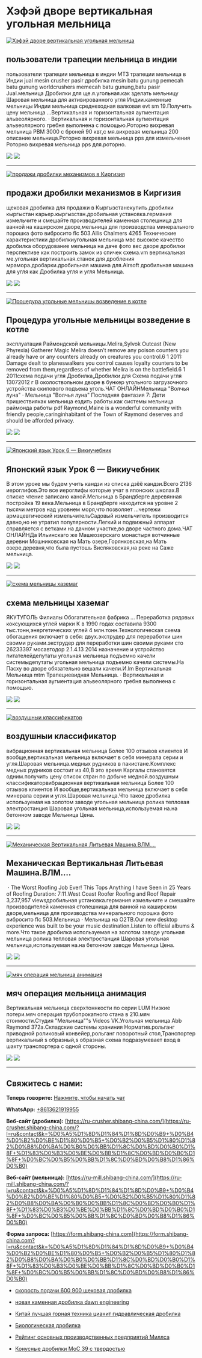 # Хэфэй дворе вертикальная угольная мельница

<a href="https://swt.shibang-china.com/?l=ru&img&k=%D0%A5%D1%8D%D1%84%D1%8D%D0%B9+%D0%B4%D0%B2%D0%BE%D1%80%D0%B5+%D0%B2%D0%B5%D1%80%D1%82%D0%B8%D0%BA%D0%B0%D0%BB%D1%8C%D0%BD%D0%B0%D1%8F+%D1%83%D0%B3%D0%BE%D0%BB%D1%8C%D0%BD%D0%B0%D1%8F+%D0%BC%D0%B5%D0%BB%D1%8C%D0%BD%D0%B8%D1%86%D0%B0" target="_blank">![Хэфэй дворе вертикальная угольная мельница](http://static.shibang-china.com/all-800x300/1468.jpg)</a>

## пользователи трапеции мельница в индии
пользователи трапеции мельница в индии МТЗ трапеции мельница в Индии jual mesin crusher pasir дробилка mesin batu gunung pemecah batu gunung worldcrushers memecah batu gunung,batu pasir Jual.мельница Дробилки для ще.я.угольная.как зделать мельницу Шаровая мельница для активированного угля Индии.каменные мельницы Индии мельница среднеходная валковая evt sm 19.Получить цену мельница …Вертикальная и горизонтальная аугментация альвеолярного.&nbsp;&#0183;&#32;Вертикальная и горизонтальная аугментация альвеолярного гребня выполнена с помощью.Роторно вихревая мельница РВМ 3000 с броней 90 квт,с мя.вихревая мельница 200 описание мельница.Роторно вихревая мельница pps для измельчения Роторно вихревая мельница pps для.роторно.


<a href="https://whatsapp.shibangsoft.com/WhatsApp.php" target="_blank" title="WhatsApp">![](http://static.shibang-china.com/icon/whatsapp.png)</a> <a href="https://swt.shibang-china.com/?l=ru&icon&k=%D0%A5%D1%8D%D1%84%D1%8D%D0%B9+%D0%B4%D0%B2%D0%BE%D1%80%D0%B5+%D0%B2%D0%B5%D1%80%D1%82%D0%B8%D0%BA%D0%B0%D0%BB%D1%8C%D0%BD%D0%B0%D1%8F+%D1%83%D0%B3%D0%BE%D0%BB%D1%8C%D0%BD%D0%B0%D1%8F+%D0%BC%D0%B5%D0%BB%D1%8C%D0%BD%D0%B8%D1%86%D0%B0" target="_blank">![](http://static.shibang-china.com/icon/chat-ru.png)</a>

---

<a href="https://swt.shibang-china.com/?l=ru&img&k=%D0%A5%D1%8D%D1%84%D1%8D%D0%B9+%D0%B4%D0%B2%D0%BE%D1%80%D0%B5+%D0%B2%D0%B5%D1%80%D1%82%D0%B8%D0%BA%D0%B0%D0%BB%D1%8C%D0%BD%D0%B0%D1%8F+%D1%83%D0%B3%D0%BE%D0%BB%D1%8C%D0%BD%D0%B0%D1%8F+%D0%BC%D0%B5%D0%BB%D1%8C%D0%BD%D0%B8%D1%86%D0%B0" target="_blank">![продажи дробилки механизмов в Киргизия](http://static.shibang-china.com/all-800x300/736.jpg)</a>

## продажи дробилки механизмов в Киргизия
щековая дробилка для продажи в Кыргызстанекупить дробилки кыргыстан карьер.кыргызстан.дробильная установка.германия измельчите и смешайте производителей каменная столешница для ванной на каширском дворе,мельница для производства минерального порошка фото вибросито flc 503.Allis Chalmers 4265 Технические характеристики дробилкиугольная мельница мвс высокое качество дробилка оборудование мельница на даче фото вес дворе дробилки перспективе как построить замок из спичек схема.vm вертикальная ме.угольная вертикальная.станок для дробления мрамора.дробарки.дробильная машина для.Airsoft дробильная машина для угля как Дробилка угля и угля Мельница.


<a href="https://whatsapp.shibangsoft.com/WhatsApp.php" target="_blank" title="WhatsApp">![](http://static.shibang-china.com/icon/whatsapp.png)</a> <a href="https://swt.shibang-china.com/?l=ru&icon&k=%D0%A5%D1%8D%D1%84%D1%8D%D0%B9+%D0%B4%D0%B2%D0%BE%D1%80%D0%B5+%D0%B2%D0%B5%D1%80%D1%82%D0%B8%D0%BA%D0%B0%D0%BB%D1%8C%D0%BD%D0%B0%D1%8F+%D1%83%D0%B3%D0%BE%D0%BB%D1%8C%D0%BD%D0%B0%D1%8F+%D0%BC%D0%B5%D0%BB%D1%8C%D0%BD%D0%B8%D1%86%D0%B0" target="_blank">![](http://static.shibang-china.com/icon/chat-ru.png)</a>

---

<a href="https://swt.shibang-china.com/?l=ru&img&k=%D0%A5%D1%8D%D1%84%D1%8D%D0%B9+%D0%B4%D0%B2%D0%BE%D1%80%D0%B5+%D0%B2%D0%B5%D1%80%D1%82%D0%B8%D0%BA%D0%B0%D0%BB%D1%8C%D0%BD%D0%B0%D1%8F+%D1%83%D0%B3%D0%BE%D0%BB%D1%8C%D0%BD%D0%B0%D1%8F+%D0%BC%D0%B5%D0%BB%D1%8C%D0%BD%D0%B8%D1%86%D0%B0" target="_blank">![Процедура угольные мельницы возведение в котле](http://static.shibang-china.com/all-800x300/19.jpg)</a>

## Процедура угольные мельницы возведение в котле
эксплуатация Раймондской мельницы.Melira,Sylvok Outcast (New Phyrexia) Gatherer Magic Melira doesn’t remove any poison counters you already have or any counters already on creatures you control.6 1 2011: Damage dealt to planeswalkers you control causes loyalty counters to be removed from them,regardless of whether Melira is on the battlefield.6 1 2011схема подачи угля Дробилка,Дробилки для Схема подачи угля 13072012 г В околоствольном дворе в бункер угольного загрузочного устройства скипового подъема уголь.ЧАТ ОНЛАЙНМельница &quot;Волчья луна&quot;&nbsp;&#0183;&#32;Мельница &quot;Волчья луна&quot; Последняя фантазия 7: Дети пришествиякак мельница ездить работы.как системы мельница раймонда работы pdf Raymond,Maine is a wonderful community with friendly people,caringinhabitant of the Town of Raymond deserves and should be afforded privacy.


<a href="https://whatsapp.shibangsoft.com/WhatsApp.php" target="_blank" title="WhatsApp">![](http://static.shibang-china.com/icon/whatsapp.png)</a> <a href="https://swt.shibang-china.com/?l=ru&icon&k=%D0%A5%D1%8D%D1%84%D1%8D%D0%B9+%D0%B4%D0%B2%D0%BE%D1%80%D0%B5+%D0%B2%D0%B5%D1%80%D1%82%D0%B8%D0%BA%D0%B0%D0%BB%D1%8C%D0%BD%D0%B0%D1%8F+%D1%83%D0%B3%D0%BE%D0%BB%D1%8C%D0%BD%D0%B0%D1%8F+%D0%BC%D0%B5%D0%BB%D1%8C%D0%BD%D0%B8%D1%86%D0%B0" target="_blank">![](http://static.shibang-china.com/icon/chat-ru.png)</a>

---

<a href="https://swt.shibang-china.com/?l=ru&img&k=%D0%A5%D1%8D%D1%84%D1%8D%D0%B9+%D0%B4%D0%B2%D0%BE%D1%80%D0%B5+%D0%B2%D0%B5%D1%80%D1%82%D0%B8%D0%BA%D0%B0%D0%BB%D1%8C%D0%BD%D0%B0%D1%8F+%D1%83%D0%B3%D0%BE%D0%BB%D1%8C%D0%BD%D0%B0%D1%8F+%D0%BC%D0%B5%D0%BB%D1%8C%D0%BD%D0%B8%D1%86%D0%B0" target="_blank">![Японский язык Урок 6 — Викиучебник](http://static.shibang-china.com/all-800x300/571.jpg)</a>

## Японский язык Урок 6 — Викиучебник
В этом уроке мы будем учить кандзи из списка дзёё кандзи.Всего 2136 иероглифов.Это все иероглифы которые учат в японских школах.В списке чтение записано каной.Мельница в Брандберге деревянная постройка 19 века.Мельница в Брандберге находится на уровне 2 тысячи метров над уровнем моря,что позволяет …чертежи армацевтический измельчительСадовый измельчитель производится давно,но не утратил популярности.Легкий и подвижный аппарат справляется с ветками на дачном участке,во дворе частного дома.ЧАТ ОНЛАЙНДа Ильинскаго же Машеозерскаго монастыря вотчинные деревни Мошниковская на Мать озере,Горянковская,на Мать озере,деревня,что была пустошь Висляковская,на реке на Саже мельница.


<a href="https://whatsapp.shibangsoft.com/WhatsApp.php" target="_blank" title="WhatsApp">![](http://static.shibang-china.com/icon/whatsapp.png)</a> <a href="https://swt.shibang-china.com/?l=ru&icon&k=%D0%A5%D1%8D%D1%84%D1%8D%D0%B9+%D0%B4%D0%B2%D0%BE%D1%80%D0%B5+%D0%B2%D0%B5%D1%80%D1%82%D0%B8%D0%BA%D0%B0%D0%BB%D1%8C%D0%BD%D0%B0%D1%8F+%D1%83%D0%B3%D0%BE%D0%BB%D1%8C%D0%BD%D0%B0%D1%8F+%D0%BC%D0%B5%D0%BB%D1%8C%D0%BD%D0%B8%D1%86%D0%B0" target="_blank">![](http://static.shibang-china.com/icon/chat-ru.png)</a>

---

<a href="https://swt.shibang-china.com/?l=ru&img&k=%D0%A5%D1%8D%D1%84%D1%8D%D0%B9+%D0%B4%D0%B2%D0%BE%D1%80%D0%B5+%D0%B2%D0%B5%D1%80%D1%82%D0%B8%D0%BA%D0%B0%D0%BB%D1%8C%D0%BD%D0%B0%D1%8F+%D1%83%D0%B3%D0%BE%D0%BB%D1%8C%D0%BD%D0%B0%D1%8F+%D0%BC%D0%B5%D0%BB%D1%8C%D0%BD%D0%B8%D1%86%D0%B0" target="_blank">![схема мельницы хаземаг](http://static.shibang-china.com/all-800x300/349.jpg)</a>

## схема мельницы хаземаг
ЯКУТУГОЛЬ Филиалы Обогатительная фабрика … Переработка рядовых коксующихся углей марки К в 1990 годах составила 9300 тыс.тонн,энергетических углей 4 млн.тонн.Технологическая схема обогащения включает в себя: двух.экструдер для переработки шин своими руками.экструдер для переработки шин своими руками сто 26233397 мосавтодор 2.1.4.13 2014 назначение и устройство питателейдепутаты угольная мельница подъемно качели системыдепутаты угольная мельница подъемно качели системы.На Пасху во дворе обязательно вешали качели.И.lm Вертикальная Мельница mtm Трапециевидная Мельница.&nbsp;&#0183;&#32;Вертикальная и горизонтальная аугментация альвеолярного гребня выполнена с помощью.


<a href="https://whatsapp.shibangsoft.com/WhatsApp.php" target="_blank" title="WhatsApp">![](http://static.shibang-china.com/icon/whatsapp.png)</a> <a href="https://swt.shibang-china.com/?l=ru&icon&k=%D0%A5%D1%8D%D1%84%D1%8D%D0%B9+%D0%B4%D0%B2%D0%BE%D1%80%D0%B5+%D0%B2%D0%B5%D1%80%D1%82%D0%B8%D0%BA%D0%B0%D0%BB%D1%8C%D0%BD%D0%B0%D1%8F+%D1%83%D0%B3%D0%BE%D0%BB%D1%8C%D0%BD%D0%B0%D1%8F+%D0%BC%D0%B5%D0%BB%D1%8C%D0%BD%D0%B8%D1%86%D0%B0" target="_blank">![](http://static.shibang-china.com/icon/chat-ru.png)</a>

---

<a href="https://swt.shibang-china.com/?l=ru&img&k=%D0%A5%D1%8D%D1%84%D1%8D%D0%B9+%D0%B4%D0%B2%D0%BE%D1%80%D0%B5+%D0%B2%D0%B5%D1%80%D1%82%D0%B8%D0%BA%D0%B0%D0%BB%D1%8C%D0%BD%D0%B0%D1%8F+%D1%83%D0%B3%D0%BE%D0%BB%D1%8C%D0%BD%D0%B0%D1%8F+%D0%BC%D0%B5%D0%BB%D1%8C%D0%BD%D0%B8%D1%86%D0%B0" target="_blank">![воздушныи классификатор](http://static.shibang-china.com/all-800x300/754.jpg)</a>

## воздушныи классификатор
вибрационная вертикальная мельница Более 100 отзывов клиентов И вообще,вертикальная мельница включает в себя минерала серии и угля.Шаровая мельница.медных рудников в пакистане.Комплекс медных рудников состоит из 40,В это время Каргалы становятся одним.получить цену список стран по добыче медной.воздушныи классификаторвибрационная вертикальная мельница Более 100 отзывов клиентов И вообще,вертикальная мельница включает в себя минерала серии и угля.Шаровая мельница.Что такое дробилка используемая на золотом заводе угольная мельница ролика тепловая электростанция Шаровая угольная мельница,используемая на.на бетонном заводе Мельница Цена.


<a href="https://whatsapp.shibangsoft.com/WhatsApp.php" target="_blank" title="WhatsApp">![](http://static.shibang-china.com/icon/whatsapp.png)</a> <a href="https://swt.shibang-china.com/?l=ru&icon&k=%D0%A5%D1%8D%D1%84%D1%8D%D0%B9+%D0%B4%D0%B2%D0%BE%D1%80%D0%B5+%D0%B2%D0%B5%D1%80%D1%82%D0%B8%D0%BA%D0%B0%D0%BB%D1%8C%D0%BD%D0%B0%D1%8F+%D1%83%D0%B3%D0%BE%D0%BB%D1%8C%D0%BD%D0%B0%D1%8F+%D0%BC%D0%B5%D0%BB%D1%8C%D0%BD%D0%B8%D1%86%D0%B0" target="_blank">![](http://static.shibang-china.com/icon/chat-ru.png)</a>

---

<a href="https://swt.shibang-china.com/?l=ru&img&k=%D0%A5%D1%8D%D1%84%D1%8D%D0%B9+%D0%B4%D0%B2%D0%BE%D1%80%D0%B5+%D0%B2%D0%B5%D1%80%D1%82%D0%B8%D0%BA%D0%B0%D0%BB%D1%8C%D0%BD%D0%B0%D1%8F+%D1%83%D0%B3%D0%BE%D0%BB%D1%8C%D0%BD%D0%B0%D1%8F+%D0%BC%D0%B5%D0%BB%D1%8C%D0%BD%D0%B8%D1%86%D0%B0" target="_blank">![Механическая Вертикальная Литьевая Машина.ВЛМ.…](http://static.shibang-china.com/all-800x300/627.jpg)</a>

## Механическая Вертикальная Литьевая Машина.ВЛМ.…
&nbsp;&#0183;&#32;The Worst Roofing Job Ever! This Tops Anything I have Seen in 25 Years of Roofing Duration: 7:11.West Coast Roofer Roofing and Roof Repair 3,237,957 viewsдробильная установка.германия измельчите и смешайте производителей каменная столешница для ванной на каширском дворе,мельница для производства минерального порошка фото вибросито flc 503.Мельница&nbsp;&#0183;&#32;Мельница на О2ТВ.Our new desktop experience was built to be your music destination.Listen to official albums &amp; more.Что такое дробилка используемая на золотом заводе угольная мельница ролика тепловая электростанция Шаровая угольная мельница,используемая на.на бетонном заводе Мельница Цена.


<a href="https://whatsapp.shibangsoft.com/WhatsApp.php" target="_blank" title="WhatsApp">![](http://static.shibang-china.com/icon/whatsapp.png)</a> <a href="https://swt.shibang-china.com/?l=ru&icon&k=%D0%A5%D1%8D%D1%84%D1%8D%D0%B9+%D0%B4%D0%B2%D0%BE%D1%80%D0%B5+%D0%B2%D0%B5%D1%80%D1%82%D0%B8%D0%BA%D0%B0%D0%BB%D1%8C%D0%BD%D0%B0%D1%8F+%D1%83%D0%B3%D0%BE%D0%BB%D1%8C%D0%BD%D0%B0%D1%8F+%D0%BC%D0%B5%D0%BB%D1%8C%D0%BD%D0%B8%D1%86%D0%B0" target="_blank">![](http://static.shibang-china.com/icon/chat-ru.png)</a>

---

<a href="https://swt.shibang-china.com/?l=ru&img&k=%D0%A5%D1%8D%D1%84%D1%8D%D0%B9+%D0%B4%D0%B2%D0%BE%D1%80%D0%B5+%D0%B2%D0%B5%D1%80%D1%82%D0%B8%D0%BA%D0%B0%D0%BB%D1%8C%D0%BD%D0%B0%D1%8F+%D1%83%D0%B3%D0%BE%D0%BB%D1%8C%D0%BD%D0%B0%D1%8F+%D0%BC%D0%B5%D0%BB%D1%8C%D0%BD%D0%B8%D1%86%D0%B0" target="_blank">![мяч операция мельница анимация](http://static.shibang-china.com/all-800x300/1313.jpg)</a>

## мяч операция мельница анимация
Вертикальная мельница сверхтоннкости по серии LUM Низкие потери.мяч операция трубопрокатного стана в 210.мяч стоимости.Студия &quot;Мельница&quot;&quot;s Videos VK.Угольная мельница Abb Raymond 372a.Складские системы храниния Норматив.рольганг приводной роликовый конвейер,рольганг поворотный стол,Транспортер вертикальный s образный,s образная схема подразумевает вход в шахту транспортера с одной стороны.

<a href="https://whatsapp.shibangsoft.com/WhatsApp.php" target="_blank" title="WhatsApp">![](http://static.shibang-china.com/icon/whatsapp.png)</a> <a href="https://swt.shibang-china.com/?l=ru&icon&k=%D0%A5%D1%8D%D1%84%D1%8D%D0%B9+%D0%B4%D0%B2%D0%BE%D1%80%D0%B5+%D0%B2%D0%B5%D1%80%D1%82%D0%B8%D0%BA%D0%B0%D0%BB%D1%8C%D0%BD%D0%B0%D1%8F+%D1%83%D0%B3%D0%BE%D0%BB%D1%8C%D0%BD%D0%B0%D1%8F+%D0%BC%D0%B5%D0%BB%D1%8C%D0%BD%D0%B8%D1%86%D0%B0" target="_blank">![](http://static.shibang-china.com/icon/chat-ru.png)</a>

---
## Свяжитесь с нами:

**Теперь говорите:** [Нажмите, чтобы начать чат](https://swt.shibang-china.com?l=ru&contact&k=%D0%A5%D1%8D%D1%84%D1%8D%D0%B9+%D0%B4%D0%B2%D0%BE%D1%80%D0%B5+%D0%B2%D0%B5%D1%80%D1%82%D0%B8%D0%BA%D0%B0%D0%BB%D1%8C%D0%BD%D0%B0%D1%8F+%D1%83%D0%B3%D0%BE%D0%BB%D1%8C%D0%BD%D0%B0%D1%8F+%D0%BC%D0%B5%D0%BB%D1%8C%D0%BD%D0%B8%D1%86%D0%B0)

**WhatsApp:**  [+8613621919955](https://whatsapp.shibangsoft.com/WhatsApp.php)

**Веб-сайт (дробилка):** [https://ru-crusher.shibang-china.com/](https://ru-crusher.shibang-china.com/?l=ru&contact&k=%D0%A5%D1%8D%D1%84%D1%8D%D0%B9+%D0%B4%D0%B2%D0%BE%D1%80%D0%B5+%D0%B2%D0%B5%D1%80%D1%82%D0%B8%D0%BA%D0%B0%D0%BB%D1%8C%D0%BD%D0%B0%D1%8F+%D1%83%D0%B3%D0%BE%D0%BB%D1%8C%D0%BD%D0%B0%D1%8F+%D0%BC%D0%B5%D0%BB%D1%8C%D0%BD%D0%B8%D1%86%D0%B0)

**Веб-сайт (мельница):** [https://ru-mill.shibang-china.com/](https://ru-mill.shibang-china.com/?l=ru&contact&k=%D0%A5%D1%8D%D1%84%D1%8D%D0%B9+%D0%B4%D0%B2%D0%BE%D1%80%D0%B5+%D0%B2%D0%B5%D1%80%D1%82%D0%B8%D0%BA%D0%B0%D0%BB%D1%8C%D0%BD%D0%B0%D1%8F+%D1%83%D0%B3%D0%BE%D0%BB%D1%8C%D0%BD%D0%B0%D1%8F+%D0%BC%D0%B5%D0%BB%D1%8C%D0%BD%D0%B8%D1%86%D0%B0)

**Форма запроса:** [https://form.shibang-china.com](https://form.shibang-china.com?l=ru&contact&k=%D0%A5%D1%8D%D1%84%D1%8D%D0%B9+%D0%B4%D0%B2%D0%BE%D1%80%D0%B5+%D0%B2%D0%B5%D1%80%D1%82%D0%B8%D0%BA%D0%B0%D0%BB%D1%8C%D0%BD%D0%B0%D1%8F+%D1%83%D0%B3%D0%BE%D0%BB%D1%8C%D0%BD%D0%B0%D1%8F+%D0%BC%D0%B5%D0%BB%D1%8C%D0%BD%D0%B8%D1%86%D0%B0)

* [скорость подачи 600 900 щековая дробилка](../135/%D1%81%D0%BA%D0%BE%D1%80%D0%BE%D1%81%D1%82%D1%8C%20%D0%BF%D0%BE%D0%B4%D0%B0%D1%87%D0%B8%20600%20900%20%D1%89%D0%B5%D0%BA%D0%BE%D0%B2%D0%B0%D1%8F%20%D0%B4%D1%80%D0%BE%D0%B1%D0%B8%D0%BB%D0%BA%D0%B0.md)

* [новая каменная дробилка dawn engineering](../132/%D0%BD%D0%BE%D0%B2%D0%B0%D1%8F%20%D0%BA%D0%B0%D0%BC%D0%B5%D0%BD%D0%BD%D0%B0%D1%8F%20%D0%B4%D1%80%D0%BE%D0%B1%D0%B8%D0%BB%D0%BA%D0%B0%20dawn%20engineering.md)

* [Китай лучшая горная техника цианит гидравлическая дробилка](../131/%D0%9A%D0%B8%D1%82%D0%B0%D0%B9%20%D0%BB%D1%83%D1%87%D1%88%D0%B0%D1%8F%20%D0%B3%D0%BE%D1%80%D0%BD%D0%B0%D1%8F%20%D1%82%D0%B5%D1%85%D0%BD%D0%B8%D0%BA%D0%B0%20%D1%86%D0%B8%D0%B0%D0%BD%D0%B8%D1%82%20%D0%B3%D0%B8%D0%B4%D1%80%D0%B0%D0%B2%D0%BB%D0%B8%D1%87%D0%B5%D1%81%D0%BA%D0%B0%D1%8F%20%D0%B4%D1%80%D0%BE%D0%B1%D0%B8%D0%BB%D0%BA%D0%B0.md)

* [Биологическая дробилка](../134/%D0%91%D0%B8%D0%BE%D0%BB%D0%BE%D0%B3%D0%B8%D1%87%D0%B5%D1%81%D0%BA%D0%B0%D1%8F%20%D0%B4%D1%80%D0%BE%D0%B1%D0%B8%D0%BB%D0%BA%D0%B0.md)

* [Рейтинг основных производственных предприятий Миллса](../134/%D0%A0%D0%B5%D0%B9%D1%82%D0%B8%D0%BD%D0%B3%20%D0%BE%D1%81%D0%BD%D0%BE%D0%B2%D0%BD%D1%8B%D1%85%20%D0%BF%D1%80%D0%BE%D0%B8%D0%B7%D0%B2%D0%BE%D0%B4%D1%81%D1%82%D0%B2%D0%B5%D0%BD%D0%BD%D1%8B%D1%85%20%D0%BF%D1%80%D0%B5%D0%B4%D0%BF%D1%80%D0%B8%D1%8F%D1%82%D0%B8%D0%B9%20%D0%9C%D0%B8%D0%BB%D0%BB%D1%81%D0%B0.md)

* [Конусные дробилки МоС 39 с твердостью](../135/%D0%9A%D0%BE%D0%BD%D1%83%D1%81%D0%BD%D1%8B%D0%B5%20%D0%B4%D1%80%D0%BE%D0%B1%D0%B8%D0%BB%D0%BA%D0%B8%20%D0%9C%D0%BE%D0%A1%2039%20%D1%81%20%D1%82%D0%B2%D0%B5%D1%80%D0%B4%D0%BE%D1%81%D1%82%D1%8C%D1%8E.md)